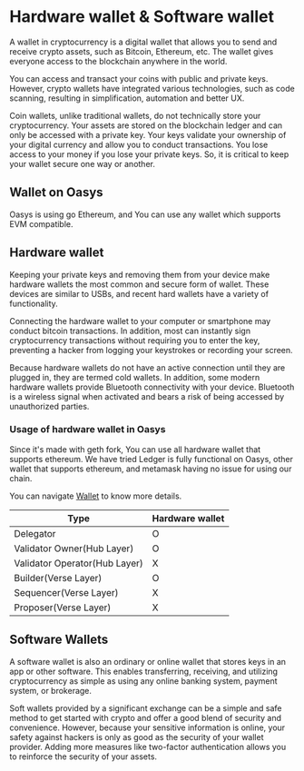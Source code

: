 ---
---

# Hardware wallet & Software wallet
A wallet in cryptocurrency is a digital wallet that allows you to send and receive crypto assets, such as Bitcoin, Ethereum, etc. The wallet gives everyone access to the blockchain anywhere in the world.

You can access and transact your coins with public and private keys. However, crypto wallets have integrated various technologies, such as code scanning, resulting in simplification, automation and better UX.

Coin wallets, unlike traditional wallets, do not technically store your cryptocurrency. Your assets are stored on the blockchain ledger and can only be accessed with a private key. Your keys validate your ownership of your digital currency and allow you to conduct transactions. You lose access to your money if you lose your private keys. So, it is critical to keep your wallet secure one way or another.

## Wallet on Oasys 

Oasys is using go Ethereum, and You can use any wallet which supports EVM compatible. 

## Hardware wallet

Keeping your private keys and removing them from your device make hardware wallets the most common and secure form of wallet. These devices are similar to USBs, and recent hard wallets have a variety of functionality.

Connecting the hardware wallet to your computer or smartphone may conduct bitcoin transactions. In addition, most can instantly sign cryptocurrency transactions without requiring you to enter the key, preventing a hacker from logging your keystrokes or recording your screen.

Because hardware wallets do not have an active connection until they are plugged in, they are termed cold wallets. In addition, some modern hardware wallets provide Bluetooth connectivity with your device. Bluetooth is a wireless signal when activated and bears a risk of being accessed by unauthorized parties.

### Usage of hardware wallet in Oasys 

Since it's made with geth fork, You can use all hardware wallet that supports ethereum. 
We have tried Ledger is fully functional on Oasys, other wallet that supports ethereum, and metamask having no issue for using our chain. 


You can navigate [Wallet](/docs/techdocs/wallet/1-1-about-validator-account) to know more details.

| Type | Hardware wallet |
|-----------|------------|
| Delegator | O |
| Validator Owner(Hub Layer) | O |
| Validator Operator(Hub Layer) | X |
| Builder(Verse Layer) | O |
| Sequencer(Verse Layer) | X |
| Proposer(Verse Layer) | X |


## Software Wallets

A software wallet is also an ordinary or online wallet that stores keys in an app or other software. This enables transferring, receiving, and utilizing cryptocurrency as simple as using any online banking system, payment system, or brokerage.

Soft wallets provided by a significant exchange can be a simple and safe method to get started with crypto and offer a good blend of security and convenience. However, because your sensitive information is online, your safety against hackers is only as good as the security of your wallet provider. Adding more measures like two-factor authentication allows you to reinforce the security of your assets.

